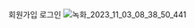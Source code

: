 회원가입 로그인
![녹화_2023_11_03_08_38_50_441](https://github.com/jeonghawook/CommunityFrontend/assets/126029736/32989609-9488-45d0-bdab-9aca0eebe625)
